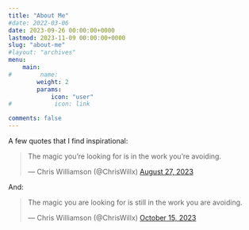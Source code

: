 ```yaml
---
title: "About Me"
#date: 2022-03-06
date: 2023-09-26 00:00:00+0000
lastmod: 2023-11-09 00:00:00+0000
slug: "about-me"
#layout: "archives"
menu:
    main:
#        name: 
        weight: 2
        params:
            icon: "user"
#            icon: link

comments: false
---
```


A few quotes that I find inspirational:

<blockquote class="twitter-tweet"><p lang="en" dir="ltr">The magic you’re looking for is in the work you’re avoiding.</p>&mdash; Chris Williamson (@ChrisWillx) <a href="https://twitter.com/ChrisWillx/status/1695783230514069790?ref_src=twsrc%5Etfw">August 27, 2023</a></blockquote> <script async src="https://platform.twitter.com/widgets.js" charset="utf-8"></script>

And:

<blockquote class="twitter-tweet"><p lang="en" dir="ltr">The magic you are looking for is still in the work you are avoiding.</p>&mdash; Chris Williamson (@ChrisWillx) <a href="https://twitter.com/ChrisWillx/status/1713540224620671063?ref_src=twsrc%5Etfw">October 15, 2023</a></blockquote> <script async src="https://platform.twitter.com/widgets.js" charset="utf-8"></script>
